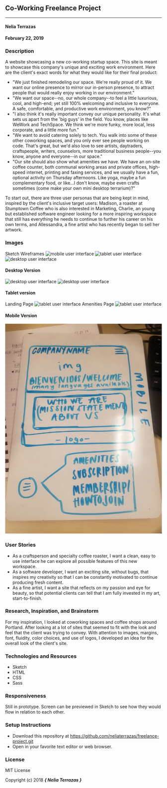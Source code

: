 ## Co-Working Freelance Project
---

#### Nelia Terrazas
#### February 22, 2019

### Description

A website showcasing a new co-working startup space. This site is meant to showcase this company's unique and exciting work environment. Here are the client's exact words for what they would like for their final product:

* "We just finished remodeling our space. We're really proud of it. We want our online presence to mirror our in-person presence, to attract people that would really enjoy working in our environment."
* "We want our space--no, our whole company--to feel a little luxurious, cool, and high-end; yet still 100% welcoming and inclusive to everyone. A safe, comfortable, and productive work environment, you know?"
* "I also think it's really important convey our unique personality. It's what sets us apart from the 'big guys' in the field. You know, places like WeWork and TechSpace. We think we're more funky, more local, less corporate, and a little more fun."
* "We want to avoid catering solely to tech. You walk into some of these other coworking spaces, and you only ever see people working on code. That's great, but we'd also love to see artists, daytraders, craftspeople, writers, counselors, more traditional business people--you know, anyone and everyone--in our space."
* "Our site should also show what amenities we have. We have an on-site coffee counter, both communal working areas and private offices, high-speed internet, printing and faxing services, and we usually have a fun, optional activity on Thursday afternoons. Like yoga, maybe a fun complementary food, or like...I don't know, maybe even crafts sometimes (come make your own mini desktop terrarium)?"

To start out, there are three user personas that are being kept in mind, inspired by the client's inclusive target users: Madison, a roaster at Stumptown Coffee who is also interested in Marketing, Charlie, an young but established software engineer looking for a more inspiring workspace that still has everything he needs to continue to further his career on his own terms, and Allessandra, a fine artist who has recently began to sell her artwork.

### Images

Sketch Wireframes
![mobile user interface](assets/images/mobile-wireframe.png)
![tablet user interface](assets/images/tablet-wireframe.png)
![desktop user interface](assets/images/desktop-wireframe.png)


#### Desktop Version

![desktop user interface](assets/images/desktop-drawing.jpg)
![desktop user interface](assets/images/how-to-join-desktop-drawing.jpg)

#### Tablet version
Landing Page
![tablet user interface](assets/images/tablet-drawing.jpg)
Amenities Page
![tablet user interface](assets/images/amenities-tablet-drawing.jpg)

#### Mobile Version

![mobile user interface](pics/mobile-drawing.jpg)

### User Stories

* As a craftsperson and specialty coffee roaster, I want a clean, easy to use interface he can explore all possible features of this new workspace.
* As a software developer, I want an exciting site, without bugs, that inspires my creativity so that I can be constantly motivated to continue producing fresh content.
* As a fine artist, I want a site that reflects on my passion and eye for beauty, so that potential clients can tell that I am fully invested in my art, start-to-finish.

### Research, Inspiration, and Brainstorm

For my inspiration, I looked at coworking spaces and coffee shops around Portland. After looking at a lot of sites that seemed to fit with the look and feel that the client was trying to convey. With attention to images, margins, font, fluidity, color choices, and use of logos, I developed an idea for the overall look of the client's site.


### Technologies and Resources

* Sketch
* HTML
* CSS
* Sass

### Responsiveness

Still in prototype. Screen can be previewed in Sketch to see how they would flow in relation to each other.

### Setup Instructions

* Download this repository at https://github.com/neliaterrazas/freelance-project.git
* Open in your favorite text editor or web browser.



### License

MIT License

Copyright (c) 2018 **_{ Nelia Terrazas }_**
